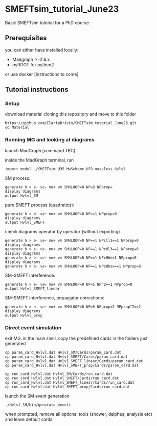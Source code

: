 # SMEFTsim_tutorial_June23
Basic SMEFTsim tutorial for a PhD course.

## Prerequisites
you can either have installed locally:
* Madgraph >=2.6.x
* pyROOT for python2

or use docker
[instructions to come]

## Tutorial instructions

### Setup
download material cloning this repository and move to this folder
```
https://github.com/IlariaBrivio/SMEFTsim_tutorial_June23.git
cd Material
```

### Running MG and looking at diagrams
launch MadGraph 
[command TBC]

inside the MadGraph terminal, run
```
import model ./SMEFTsim_U35_MwScheme_UFO-massless_Hvlvl
```

SM process:
```
generate h > e- ve~ mu+ vm SMHLOOP=0 NP=0 NPprop=
display diagrams
output Hvlvl_SM
```

pure SMEFT process (quadratics):
```
generate h > e- ve~ mu+ vm SMHLOOP=0 NP==1 NPprop=0
display diagrams
output Hvlvl_SMEFT
```

check diagrams operator by operator (without exporting)
```
generate h > e- ve~ mu+ vm SMHLOOP=0 NP==1 NPcll1==1 NPprop=0
display diagrams
generate h > e- ve~ mu+ vm SMHLOOP=0 NP==1 NPcHl3==1 NPprop=0
display diagrams
generate h > e- ve~ mu+ vm SMHLOOP=0 NP==1 NPcHW==1 NPprop=0
display diagrams
generate h > e- ve~ mu+ vm SMHLOOP=0 NP==1 NPcHbox==1 NPprop=0
```

SM-SMEFT interference:
```
generate h > e- ve~ mu+ vm SMHLOOP=0 NP=1 NP^2==1 NPprop=0
output Hvlvl_SMEFT_linear
```

SM-SMEFT interference, propagator corrections:
```
generate h > e- ve~ mu+ vm SMHLOOP=0 NP=0 NPprop=2 NPprop^2==2
display diagrams
output Hvlvl_prop
```


### Direct event simulation
exit MG. in the main shell, copy the predefined cards in the folders just generated
```
cp param_card_Hvlvl.dat Hvlvl_SM/Cards/param_card.dat
cp param_card_Hvlvl.dat Hvlvl_SMEFT/Cards/param_card.dat
cp param_card_Hvlvl.dat Hvlvl_SMEFT_linear/Cards/param_card.dat
cp param_card_Hvlvl.dat Hvlvl_SMEFT_prop/Cards/param_card.dat

cp run_card_Hvlvl.dat Hvlvl_SM/Cards/run_card.dat
cp run_card_Hvlvl.dat Hvlvl_SMEFT/Cards/run_card.dat
cp run_card_Hvlvl.dat Hvlvl_SMEFT_linear/Cards/run_card.dat
cp run_card_Hvlvl.dat Hvlvl_SMEFT_prop/Cards/run_card.dat
```

launch the SM event generation
```
./Hvlvl_SM/bin/generate_events
```
when prompted, remove all optional tools (shower, delphes, analysis etc) and leave default cards

